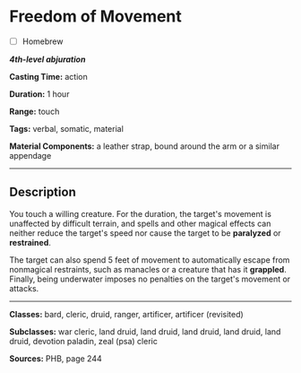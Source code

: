 # Freedom of Movement

- [ ] Homebrew

***4th-level abjuration***

**Casting Time:** action

**Duration:** 1 hour

**Range:** touch

**Tags:** verbal, somatic, material

**Material Components:** a leather strap, bound around the arm or a similar appendage

---

## Description
You touch a willing creature.
For the duration, the target's movement is unaffected by difficult terrain, and spells and other magical effects can neither reduce the target's speed nor cause the target to be **paralyzed** or **restrained**.

The target can also spend 5 feet of movement to automatically escape from nonmagical restraints, such as manacles or a creature that has it **grappled**.
Finally, being underwater imposes no penalties on the target's movement or attacks.

---

**Classes:** bard, cleric, druid, ranger, artificer, artificer (revisited)

**Subclasses:** war cleric, land druid, land druid, land druid, land druid, land druid, devotion paladin, zeal (psa) cleric

**Sources:** PHB, page 244
